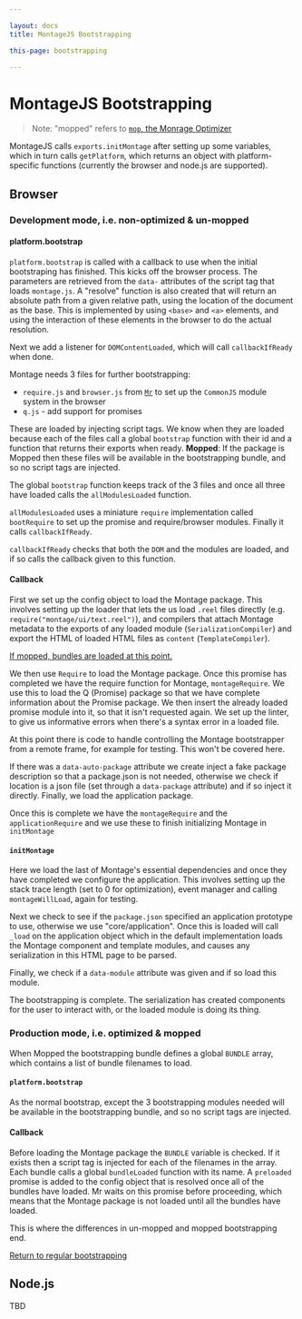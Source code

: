 ```yaml
---

layout: docs
title: MontageJS Bootstrapping

this-page: bootstrapping

---
```


MontageJS Bootstrapping
===

> Note: "mopped" refers to [`mop`, the Monrage Optimizer](https://github.com/montagejs/mop)

MontageJS calls `exports.initMontage` after setting up some variables, which in turn calls `getPlatform`, which returns an object with platform-specific functions (currently the browser and node.js are supported).

## Browser

### Development mode, i.e. non-optimized & un-mopped

#### platform.bootstrap

`platform.bootstrap` is called with a callback to use when the initial bootstraping has finished. This kicks off the browser process. The parameters are retrieved from the `data-` attributes of the script tag that loads `montage.js`. A "resolve" function is also created that will return an absolute path from a given relative path, using the location of the document as the base. This is implemented by using `<base>` and `<a>` elements, and using the interaction of these elements in the browser to do the actual resolution.

Next we add a listener for `DOMContentLoaded`, which will call `callbackIfReady` when done.

Montage needs 3 files for further bootstrapping:

- `require.js` and `browser.js` from [`Mr`](https://github.com/montagejs/mr) to set up the `CommonJS` module system in the browser
- `q.js` - add support for promises

These are loaded by injecting script tags. We know when they are loaded because each of the files call a global `bootstrap` function with their id and a function that returns their exports when ready. **Mopped**: If the package is Mopped then these files will be available in the bootstrapping bundle, and so no script tags are injected.

The global `bootstrap` function keeps track of the 3 files and once all three have loaded calls the `allModulesLoaded` function.

`allModulesLoaded` uses a miniature `require` implementation called `bootRequire` to set up the promise and require/browser modules. Finally it calls `callbackIfReady`.

`callbackIfReady` checks that both the `DOM` and the modules are loaded, and if so calls the callback given to this function.

#### Callback

First we set up the config object to load the Montage package. This involves setting up the loader that lets the us load `.reel` files directly (e.g. `require("montage/ui/text.reel")`), and compilers that attach Montage metadata to the exports of any loaded module (`SerializationCompiler`) and export the HTML of loaded HTML files as `content` (`TemplateCompiler`).

<a id="un-mopped-load-montage" href="#mopped-callback">If mopped, bundles are loaded at this point.</a>

We then use `Require` to load the Montage package. Once this promise has completed we have the require function for Montage, `montageRequire`. We use this to load the Q (Promise) package so that we have complete information about the Promise package. We then insert the already loaded promise module into it, so that it isn't requested again. We set up the linter, to give us informative errors when there's a syntax error in a loaded file.

At this point there is code to handle controlling the Montage bootstrapper from a remote frame, for example for testing. This won't be covered here.

If there was a `data-auto-package` attribute we create inject a fake package description so that a package.json is not needed, otherwise we check if location is a json file (set through a `data-package` attribute) and if so inject it directly. Finally, we load the application package.

Once this is complete we have the `montageRequire` and the `applicationRequire` and we use these to finish initializing Montage in `initMontage`

#### `initMontage`

Here we load the last of Montage's essential dependencies and once they have completed we configure the application. This involves setting up the stack trace length (set to 0 for optimization), event manager and calling `montageWillLoad`, again for testing.

Next we check to see if the `package.json` specified an application prototype to use, otherwise we use "core/application". Once this is loaded will call `_load` on the application object which in the default implementation loads the Montage component and template modules, and causes any serialization in this HTML page to be parsed.

Finally, we check if a `data-module` attribute was given and if so load this module.

The bootstrapping is complete. The serialization has created components for the user to interact with, or the loaded module is doing its thing.

### Production mode, i.e. optimized & mopped

When Mopped the bootstrapping bundle defines a global `BUNDLE` array, which contains a list of bundle filenames to load.

#### `platform.bootstrap`

As the normal bootstrap, except the 3 bootstrapping modules needed will be available in the bootstrapping bundle, and so no script tags are injected.

#### Callback <a id="mopped-callback"></a>

Before loading the Montage package the `BUNDLE` variable is checked. If it exists then a script tag is injected for each of the filenames in the array. Each bundle calls a global `bundleLoaded` function with its name. A `preloaded` promise is added to the config object that is resolved once all of the bundles have loaded. Mr waits on this promise before proceeding, which means that the Montage package is not loaded until all the bundles have loaded.

This is where the differences in un-mopped and mopped bootstrapping end.

<a href="#un-mopped-load-montage">Return to regular bootstrapping</a>

## Node.js

TBD
